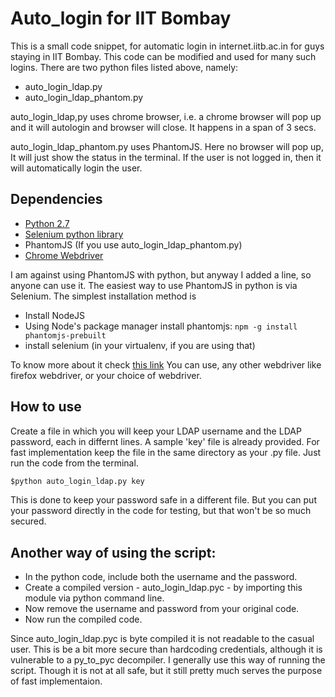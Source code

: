 # Auto_login for IIT Bombay
This is a small code snippet, for automatic login in internet.iitb.ac.in for guys staying in IIT Bombay. This code can be modified and used for many such logins. There are two python files listed above, namely:
* auto_login_ldap.py
* auto_login_ldap_phantom.py

auto_login_ldap,py uses chrome browser, i.e. a chrome browser will pop up and it will autologin and browser will close. It happens in a span of 3 secs.

auto_login_ldap_phantom.py uses PhantomJS. Here no browser will pop up, It will just show the status in the terminal. If the user is not logged in, then it will automatically login the user.

## Dependencies

* [Python 2.7](https://www.python.org/download/releases/2.7/)
* [Selenium python library](https://pypi.python.org/pypi/selenium)
* PhantomJS (If you use auto_login_ldap_phantom.py)
* [Chrome Webdriver](https://sites.google.com/a/chromium.org/chromedriver/downloads)

I am against using PhantomJS with python, but anyway I added a line, so anyone can use it. The easiest way to use PhantomJS in python is via Selenium. The simplest installation method is

* Install NodeJS
* Using Node's package manager install phantomjs: `npm -g install phantomjs-prebuilt`
* install selenium (in your virtualenv, if you are using that)

To know more about it check [this link](https://dzone.com/articles/python-testing-phantomjs)
You can use, any other webdriver like firefox webdriver, or your choice of webdriver.


## How to use
Create a file in which you will keep your LDAP username and the LDAP password, each in differnt lines. A sample 'key' file is already provided. For fast implementation keep the file in the same directory as your .py file. Just run the code from the terminal.

```python
$python auto_login_ldap.py key
```

This is done to keep your password safe in a different file. But you can put your password directly in the code for testing, but that won't be so much secured.

## Another way of using the script:


* In the python code, include both the username and the password.
* Create a compiled version - auto_login_ldap.pyc - by importing this module via python command line.
* Now remove the username and password from your original code.
* Now run the compiled code.

Since auto_login_ldap.pyc is byte compiled it is not readable to the casual user. This is be a bit more secure than hardcoding credentials, although it is vulnerable to a py_to_pyc decompiler.
I generally use this way of running the script. Though it is not at all safe, but it still pretty much serves the purpose of fast implementaion.
